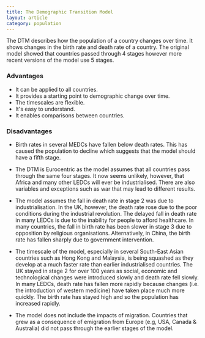 ```yaml
---
title: The Demographic Transition Model
layout: article
category: population
---
```


The DTM describes how the population of a country changes over time. It shows changes in the birth rate and death rate of a country. The original model showed that countries passed through 4 stages however more recent versions of the model use 5 stages.

### Advantages

- It can be applied to all countries.
- It provides a starting point to demographic change over time.
- The timescales are flexible.
- It's easy to understand.
- It enables comparisons between countries.

### Disadvantages

- Birth rates in several MEDCs have fallen below death rates. This has caused the population to decline which suggests that the model should have a fifth stage.

- The DTM is Eurocentric as the model assumes that all countries pass through the same four stages. It now seems unlikely, however, that Africa and many other LEDCs will ever be industrialised. There are also variables and exceptions such as war that may lead to different results.  

- The model assumes the fall in death rate in stage 2 was due to industrialisation. In the UK, however, the death rate rose due to the poor conditions during the industrial revolution. The delayed fall in death rate in many LEDCs is due to the inability for people to afford healthcare. In many countries, the fall in birth rate has been slower in stage 3 due to opposition by religious organisations. Alternatively, in China, the birth rate has fallen sharply due to government intervention.

- The timescale of the model, especially in several South-East Asian countries such as Hong Kong and Malaysia, is being squashed as they develop at a much faster rate than earlier industrialised countries. The UK stayed in stage 2 for over 100 years as social, economic and technological changes were introduced slowly and death rate fell slowly. In many LEDCs, death rate has fallen more rapidly because changes (i.e. the introduction of western medicine) have taken place much more quickly. The birth rate has stayed high and so the population has increased rapidly.

- The model does not include the impacts of migration. Countries that grew as a consequence of emigration from Europe (e.g, USA, Canada & Australia) did not pass through the earlier stages of the model.
